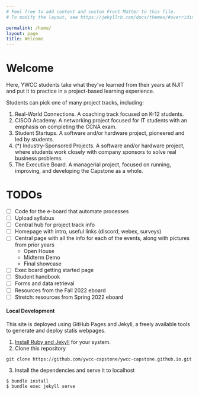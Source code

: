 ```yaml
---
# Feel free to add content and custom Front Matter to this file.
# To modify the layout, see https://jekyllrb.com/docs/themes/#overriding-theme-defaults

permalink: /home/
layout: page
title: Welcome
---
```


# Welcome
Here, YWCC students take what they've learned from their years at NJIT and put it to practice in a project-based learning experience.

Students can pick one of many project tracks, including:
1. Real-World Connections. A coaching track focused on K-12 students.
2. CISCO Academy. A networking project focused for IT students with an emphasis on completing the CCNA exam.
3. Student Startups. A software and/or hardware project, pioneered and led by students.
4. (*) Industry-Sponsored Projects. A software and/or hardware project, where students work closely with company sponsors to solve real business problems.
5. The Executive Board. A managerial project, focused on running, improving, and developing the Capstone as a whole.


# TODOs
* [ ] Code for the e-board that automate processes
* [ ] Upload syllabus
* [ ] Central hub for project track info
* [ ] Homepage with intro, useful links (discord, webex, surveys)
* [ ] Central page with all the info for each of the events, along with pictures from prior years
    * Open House
    * Midterm Demo
    * Final showcase
* [ ] Exec board getting started page
* [ ] Student handbook
* [ ] Forms and data retrieval
* [ ] Resources from the Fall 2022 eboard
* [ ] Stretch: resources from Spring 2022 eboard

#### Local Development
This site is deployed using GitHub Pages and Jekyll, a freely available tools to
generate and deploy statis webpages.

1. [Install Ruby and Jekyll](https://jekyllrb.com/docs/installation/) for your system.
2. Clone this repository
```
git clone https://github.com/ywcc-capstone/ywcc-capstone.github.io.git
```
3. Install the dependencies and serve it to localhost
```
$ bundle install
$ bundle exec jekyll serve
```